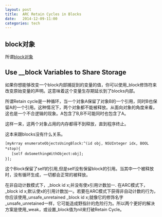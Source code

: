 ```yaml
---
layout: post    
title:  ARC Retain Cycles in Blocks  
date:   2014-12-09-11:00  
categories: tech  
---
```


## block对象
所谓[block对象](https://developer.apple.com/library/mac/documentation/General/Conceptual/DevPedia-CocoaCore/Block.html)


## Use __block Variables to Share Storage
如果你想能够改变一个block内部捕捉到的变量的值，你可以使用_block修饰符来改变原始变量的声明。这意味着这个变量生存期延长到了blocks内部。


所谓Retain cycle是一种循环，当一个对象A保留了对象B的一个引用，同时B也保留A的一个引用。这种情况下，两个对象都不能被释放。从面向对象的角度来看，这也是一个不合逻辑的现象。A包含了B,B不可能同时也包含了A。  

这样一来，这两个对象占用的内存都得不到释放，直到程序终止。  

这本来跟blocks没有什么关系。　　

	[myArray enumerateObjectsUsingBlock:^(id obj, NSUInteger idx, BOOL *stop){　　
	   [self doSomethingWithObject:obj];　　
	}];　　

这个Block保留了self的引用,但是self没有保留block的引用。当其中一个被释放时，没有循环生成，一切都会正常的被释放。  

在非自动计数模式下，_block id x;并没有使x引用计数加一. 在ARC模式下，_block id x;默认使x的引用计数加一。若要在ARC模式下获得非自动计数的行为，你应该使用_unsafe_unretained _block id x;就像它的修饰名字_unsafe_unretained一样，它可能造成野指针的危险行为。所以两个更好的解决方案是使用_weak，或设置_block值为nil来打破Retain Cycle。　　
